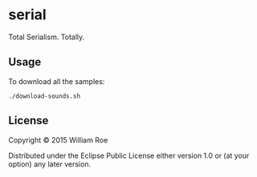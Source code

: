 # serial

Total Serialism. Totally.

## Usage

To download all the samples:

    ./download-sounds.sh

## License

Copyright © 2015 William Roe

Distributed under the Eclipse Public License either version 1.0 or (at
your option) any later version.
